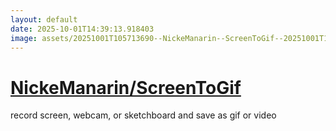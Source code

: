 ```yaml
---
layout: default
date: 2025-10-01T14:39:13.918403
image: assets/20251001T105713690--NickeManarin--ScreenToGif--20251001T110730950--cropped.png
---
```


# [NickeManarin/ScreenToGif](https://github.com/NickeManarin/ScreenToGif)

record screen, webcam, or sketchboard and save as gif or video
